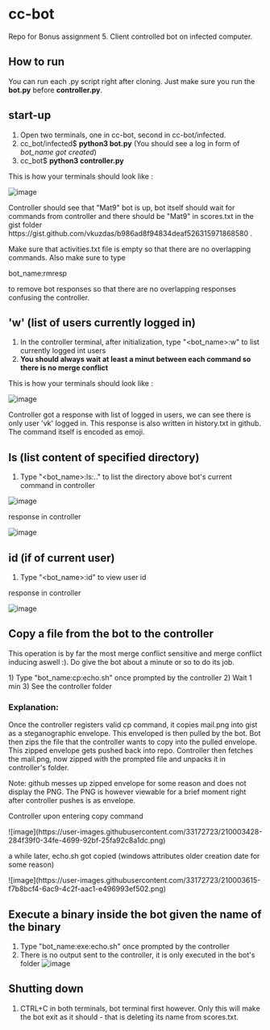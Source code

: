 # cc-bot

Repo for Bonus assignment 5.
Client controlled bot on infected computer.

## How to run
You can run each .py script right after cloning. Just make sure you run the **bot.py** before **controller.py**.

## start-up

1) Open two terminals, one in cc-bot, second in cc-bot/infected.
2) cc_bot/infected$ **python3 bot.py**
(You should see a log in form of *bot_name got created*)
3) cc_bot$ **python3 controller.py**

<p>This is how your terminals should look like :</p>

![image](https://user-images.githubusercontent.com/33172723/209997926-be258824-3830-43d4-8ce2-a11f8c5b2d2d.png)

<p> Controller should see that "Mat9" bot is up, bot itself should wait for commands from controller and there should be "Mat9" in scores.txt in the gist folder https://gist.github.com/vkuzdas/b986ad8f94834deaf526315971868580 .</p>
<p>Make sure that activities.txt file is empty so that there are no overlapping commands. Also make sure to type</p>
bot_name:rmresp
<p> to remove bot responses so that there are no overlapping responses confusing the controller. </p>

## 'w'   (list of users currently logged in)
1) In the controller terminal, after initialization, type "<bot_name>:w" to list currently logged int users
2) **You should always wait at least a minut between each command so there is no merge conflict**
<p>This is how your terminals should look like :</p>

![image](https://user-images.githubusercontent.com/33172723/210000944-d6bdd4bc-53f7-4bb8-a43c-9c7e5aef1b66.png)

<p>Controller got a response with list of logged in users, we can see there is only user 'vk' logged in. This response is also written in history.txt in github. The command itself is encoded as emoji. </p>

## ls <PATH> (list content of specified directory)
1) Type "<bot_name>:ls:.." to list the directory above bot's current command in controller
  
![image](https://user-images.githubusercontent.com/33172723/210002714-00e1cb49-4f79-4630-a747-6aa7f5b03692.png)
  
response in controller
  
![image](https://user-images.githubusercontent.com/33172723/210003018-2184bd41-57bf-4e11-9537-c41a1f15c9c6.png)

## id (if of current user)
1) Type "<bot_name>:id" to view user id
  
response in controller
  
![image](https://user-images.githubusercontent.com/33172723/210003222-c9d6cdbf-4e05-47d9-b1f1-ccb30d1a551f.png)

  
## Copy a file from the bot to the controller
<p>This operation is by far the most merge conflict sensitive and merge conflict inducing aswell :). Do give the bot about a minute or so to do its job. </p>
1) Type "bot_name:cp:echo.sh" once prompted by the controller
2) Wait 1 min
3) See the controller folder


### Explanation:
Once the controller registers valid cp command, it copies mail.png into gist as a steganographic envelope. This enveloped is then pulled by the bot. Bot then zips the file that the controller wants to copy into the pulled envelope. This zipped envelope gets pushed back into repo. Controller then fetches the mail.png, now zipped with the prompted file and unpacks it in controller's folder.
<p>Note: github messes up zipped envelope for some reason and does not display the PNG. The PNG is however viewable for a brief moment right after controller pushes is as envelope. </p>

<p>Controller upon entering copy command</p>
![image](https://user-images.githubusercontent.com/33172723/210003428-284f39f0-34fe-4699-92bf-25fa92c8a1dc.png)
<p> a while later, echo.sh got copied (windows attributes older creation date for some reason)</p>
![image](https://user-images.githubusercontent.com/33172723/210003615-f7b8bcf4-6ac9-4c2f-aac1-e496993ef502.png)


## Execute a binary inside the bot given the name of the binary
1) Type "bot_name:exe:echo.sh" once prompted by the controller
2) There is no output sent to the controller, it is only executed in the bot's folder
![image](https://user-images.githubusercontent.com/33172723/210005397-69a3c091-668c-49a8-b5c6-39a5083d031d.png)
  
## Shutting down
1) CTRL+C in both terminals, bot terminal first however. Only this will make the bot exit as it should - that is deleting its name from scores.txt.





